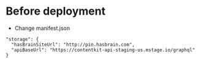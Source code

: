 # Before deployment

- Change manifest.json
```
"storage": {
  "hasBrainSiteUrl": "http://pin.hasbrain.com",
  "apiBaseUrl": "https://contentkit-api-staging-us.mstage.io/graphql"
}
```